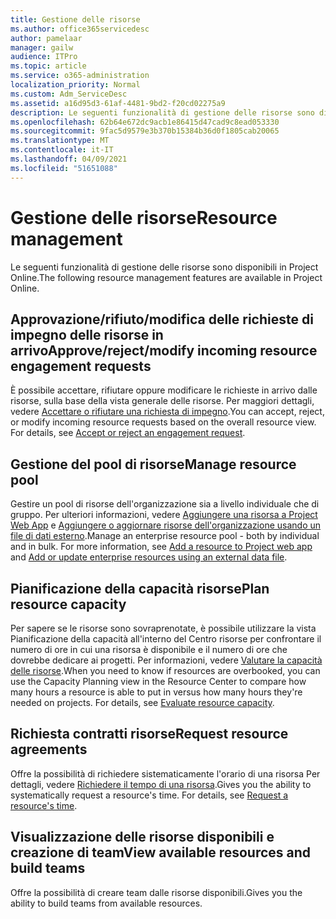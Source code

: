 ```yaml
---
title: Gestione delle risorse
ms.author: office365servicedesc
author: pamelaar
manager: gailw
audience: ITPro
ms.topic: article
ms.service: o365-administration
localization_priority: Normal
ms.custom: Adm_ServiceDesc
ms.assetid: a16d95d3-61af-4481-9bd2-f20cd02275a9
description: Le seguenti funzionalità di gestione delle risorse sono disponibili in Project Online.
ms.openlocfilehash: 62b64e672dc9acb1e86415d47cad9c8ead053330
ms.sourcegitcommit: 9fac5d9579e3b370b15384b36d0f1805cab20065
ms.translationtype: MT
ms.contentlocale: it-IT
ms.lasthandoff: 04/09/2021
ms.locfileid: "51651088"
---
```

# <a name="resource-management"></a><span data-ttu-id="2a1fd-103">Gestione delle risorse</span><span class="sxs-lookup"><span data-stu-id="2a1fd-103">Resource management</span></span>

<span data-ttu-id="2a1fd-104">Le seguenti funzionalità di gestione delle risorse sono disponibili in Project Online.</span><span class="sxs-lookup"><span data-stu-id="2a1fd-104">The following resource management features are available in Project Online.</span></span>
  
## <a name="approverejectmodify-incoming-resource-engagement-requests"></a><span data-ttu-id="2a1fd-105">Approvazione/rifiuto/modifica delle richieste di impegno delle risorse in arrivo</span><span class="sxs-lookup"><span data-stu-id="2a1fd-105">Approve/reject/modify incoming resource engagement requests</span></span>

<span data-ttu-id="2a1fd-p101">È possibile accettare, rifiutare oppure modificare le richieste in arrivo dalle risorse, sulla base della vista generale delle risorse. Per maggiori dettagli, vedere [Accettare o rifiutare una richiesta di impegno](https://go.microsoft.com/fwlink/?LinkID=823659&amp;clcid=0x409).</span><span class="sxs-lookup"><span data-stu-id="2a1fd-p101">You can accept, reject, or modify incoming resource requests based on the overall resource view. For details, see [Accept or reject an engagement request](https://go.microsoft.com/fwlink/?LinkID=823659&amp;clcid=0x409).</span></span>
  
## <a name="manage-resource-pool"></a><span data-ttu-id="2a1fd-108">Gestione del pool di risorse</span><span class="sxs-lookup"><span data-stu-id="2a1fd-108">Manage resource pool</span></span>

<span data-ttu-id="2a1fd-p102">Gestire un pool di risorse dell'organizzazione sia a livello individuale che di gruppo. Per ulteriori informazioni, vedere [Aggiungere una risorsa a Project Web App](https://go.microsoft.com/fwlink/?LinkID=823660&amp;clcid=0x409) e [Aggiungere o aggiornare risorse dell'organizzazione usando un file di dati esterno](https://go.microsoft.com/fwlink/?LinkID=823661&amp;clcid=0x409).</span><span class="sxs-lookup"><span data-stu-id="2a1fd-p102">Manage an enterprise resource pool - both by individual and in bulk. For more information, see [Add a resource to Project web app](https://go.microsoft.com/fwlink/?LinkID=823660&amp;clcid=0x409) and [Add or update enterprise resources using an external data file](https://go.microsoft.com/fwlink/?LinkID=823661&amp;clcid=0x409).</span></span>
  
## <a name="plan-resource-capacity"></a><span data-ttu-id="2a1fd-111">Pianificazione della capacità risorse</span><span class="sxs-lookup"><span data-stu-id="2a1fd-111">Plan resource capacity</span></span>

<span data-ttu-id="2a1fd-p103">Per sapere se le risorse sono sovraprenotate, è possibile utilizzare la vista Pianificazione della capacità all'interno del Centro risorse per confrontare il numero di ore in cui una risorsa è disponibile e il numero di ore che dovrebbe dedicare ai progetti. Per informazioni, vedere [Valutare la capacità delle risorse](https://go.microsoft.com/fwlink/?LinkID=823662&amp;clcid=0x409).</span><span class="sxs-lookup"><span data-stu-id="2a1fd-p103">When you need to know if resources are overbooked, you can use the Capacity Planning view in the Resource Center to compare how many hours a resource is able to put in versus how many hours they're needed on projects. For details, see [Evaluate resource capacity](https://go.microsoft.com/fwlink/?LinkID=823662&amp;clcid=0x409).</span></span>
  
## <a name="request-resource-agreements"></a><span data-ttu-id="2a1fd-114">Richiesta contratti risorse</span><span class="sxs-lookup"><span data-stu-id="2a1fd-114">Request resource agreements</span></span>

<span data-ttu-id="2a1fd-p104">Offre la possibilità di richiedere sistematicamente l'orario di una risorsa Per dettagli, vedere [Richiedere il tempo di una risorsa](https://go.microsoft.com/fwlink/?LinkID=823663&amp;clcid=0x409).</span><span class="sxs-lookup"><span data-stu-id="2a1fd-p104">Gives you the ability to systematically request a resource's time. For details, see [Request a resource's time](https://go.microsoft.com/fwlink/?LinkID=823663&amp;clcid=0x409).</span></span>
  
## <a name="view-available-resources-and-build-teams"></a><span data-ttu-id="2a1fd-117">Visualizzazione delle risorse disponibili e creazione di team</span><span class="sxs-lookup"><span data-stu-id="2a1fd-117">View available resources and build teams</span></span>

<span data-ttu-id="2a1fd-118">Offre la possibilità di creare team dalle risorse disponibili.</span><span class="sxs-lookup"><span data-stu-id="2a1fd-118">Gives you the ability to build teams from available resources.</span></span>
  